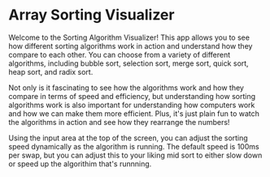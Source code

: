 # Array Sorting Visualizer

Welcome to the Sorting Algorithm Visualizer! 
This app allows you to see how different sorting algorithms work in action and understand how they compare to each other. 
You can choose from a variety of different algorithms, including bubble sort, selection sort, merge sort, quick sort, heap sort, and radix sort.

Not only is it fascinating to see how the algorithms work and how they compare in terms of speed and efficiency, 
but understanding how sorting algorithms work is also important for understanding how computers work and how we 
can make them more efficient. Plus, it's just plain fun to watch the algorithms in action and see how they rearrange the numbers!

Using the input area at the top of the screen, you can adjust the sorting speed dynamically as the algorithm is running. 
The default speed is 100ms per swap, but you can adjust this to your liking mid sort to either slow down or speed up the algorithim that's runnning.
